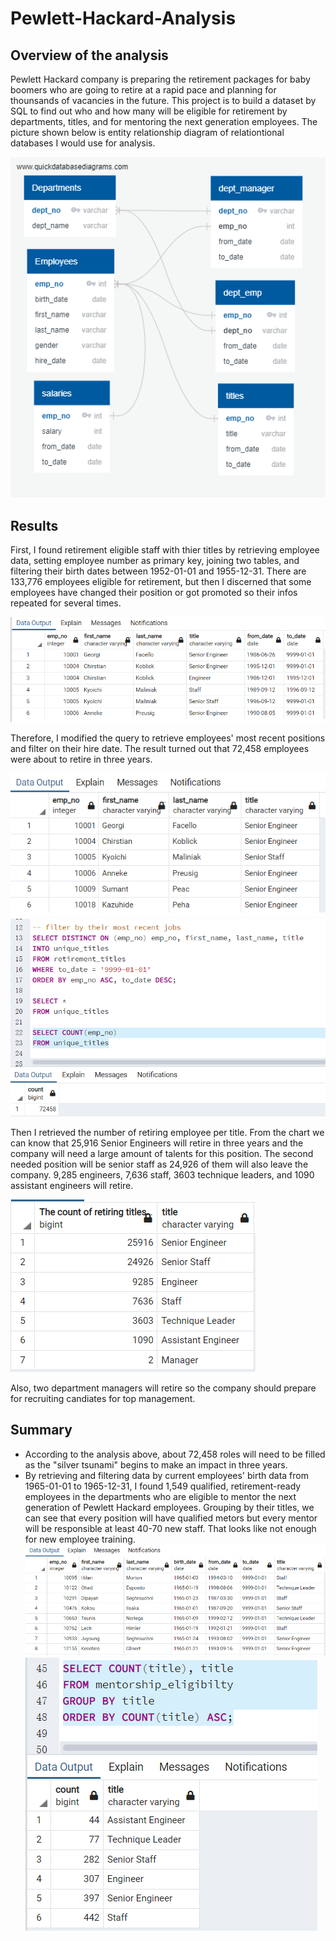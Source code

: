 # Pewlett-Hackard-Analysis

## Overview of the analysis
Pewlett Hackard company is preparing the retirement packages for baby boomers who are going to retire at a rapid pace and planning for thounsands of vacancies in the future. This project is to build a dataset by SQL to find out who and how many will be eligible for retirement by departments, titles, and for mentoring the next generation employees. The picture shown below is entity relationship diagram of relationtional databases I would use for analysis.

![The ERD](https://github.com/ZiwenLyu/Pewlett-Hackard-Analysis/blob/main/EmployeeDB.png)


## Results
First, I found retirement eligible staff with thier titles by retrieving employee data, setting employee number as primary key, joining two tables, and filtering their birth dates between 1952-01-01 and 1955-12-31. There are 133,776 employees eligible for retirement, but then I discerned that some employees have changed their position or got promoted so their infos repeated for several times.

![The retirement with titles](https://github.com/ZiwenLyu/Pewlett-Hackard-Analysis/blob/main/retirement_titles.png)

Therefore, I modified the query to retrieve employees' most recent positions and filter on their hire date. The result turned out that 72,458 employees were about to retire in three years. 

![The reitirement with titles unique](https://github.com/ZiwenLyu/Pewlett-Hackard-Analysis/blob/main/unique_titles.png)
![The retirement count](https://github.com/ZiwenLyu/Pewlett-Hackard-Analysis/blob/main/retirement%20count.png)

Then I retrieved the number of retiring employee per title. From the chart we can know that 25,916 Senior Engineers will retire in three years and the company will need a large amount of talents for this position. The second needed position will be senior staff as 24,926 of them will also leave the company. 9,285 engineers, 7,636 staff, 3603 technique leaders, and 1090 assistant engineers will retire.

![The retiring titles](https://github.com/ZiwenLyu/Pewlett-Hackard-Analysis/blob/main/retiring_titles.png)

Also, two department managers will retire so the company should prepare for recruiting candiates for top management.


## Summary
- According to the analysis above, about 72,458 roles will need to be filled as the "silver tsunami" begins to make an impact in three years.
- By retrieving and filtering data by current employees' birth data from 1965-01-01 to 1965-12-31, I found 1,549 qualified, retirement-ready employees in the departments who are eligible to mentor the next generation of Pewlett Hackard employees. Grouping by their titles, we can see that every position will have qualified metors but every mentor will be responsible at least 40-70 new staff. That looks like not enough for new employee training.
![The mentorships](https://github.com/ZiwenLyu/Pewlett-Hackard-Analysis/blob/main/mentorship_eligibilty.png)
![The mentor by title](https://github.com/ZiwenLyu/Pewlett-Hackard-Analysis/blob/main/mentor%20count.png)
